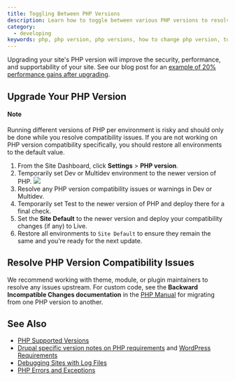 ```yaml
---
title: Toggling Between PHP Versions
description: Learn how to toggle between various PHP versions to resolve PHP version compatibility issues.
category:
  - developing
keywords: php, php version, php versions, how to change php version, toggle php version, change php version, update php version, downgrade php version, switch php version
---
```

Upgrading your site's PHP version will improve the security, performance, and supportability of your site. See our blog post for an [example of 20% performance gains after upgrading](https://pantheon.io/blog/choose-your-own-php-adventure-php-55-now-available-20-performance-gains).

## Upgrade Your PHP Version

<div class="alert alert-info" role="alert">
<h4>Note</h4>
Running different versions of PHP per environment is risky and should only be done while you resolve compatibility issues. If you are not working on PHP version compatibility specifically, you should restore all environments to the default value.
</div>

1. From the Site Dashboard, click **Settings** > **PHP version**.
2. Temporarily set Dev or Multidev environment to the newer version of PHP.
![](/source/docs/assets/images/desk_images/356186.png)
3. Resolve any PHP version compatibility issues or warnings in Dev or Multidev.
4. Temporarily set Test to the newer version of PHP and deploy there for a final check.
5. Set the **Site Default** to the newer version and deploy your compatibility changes (if any) to Live.
6. Restore all environments to `Site Default` to ensure they remain the same and you’re ready for the next update.

## Resolve PHP Version Compatibility Issues

We recommend working with theme, module, or plugin maintainers to resolve any issues upstream. For custom code, see the **Backward Incompatible Changes documentation** in the [PHP Manual](http://php.net/manual/en/appendices.php) for migrating from one PHP version to another.

## See Also

* [PHP Supported Versions](http://php.net/supported-versions.php)
* [Drupal specific version notes on PHP requirements](https://www.drupal.org/requirements/php#drupalversions) and [WordPress Requirements](https://wordpress.org/about/requirements/)
* [Debugging Sites with Log Files](/docs/articles/sites/logs/debugging-sites-with-log-files/)
* [PHP Errors and Exceptions](https://pantheon.io/docs/articles/sites/php-errors-and-exceptions/)
